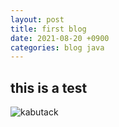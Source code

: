 ```yaml
---
layout: post
title: first blog
date: 2021-08-20 +0900
categories: blog java 
---
```

## this is a test
![kabutack]({{site.url}}/public/img/screenshot-1.png)